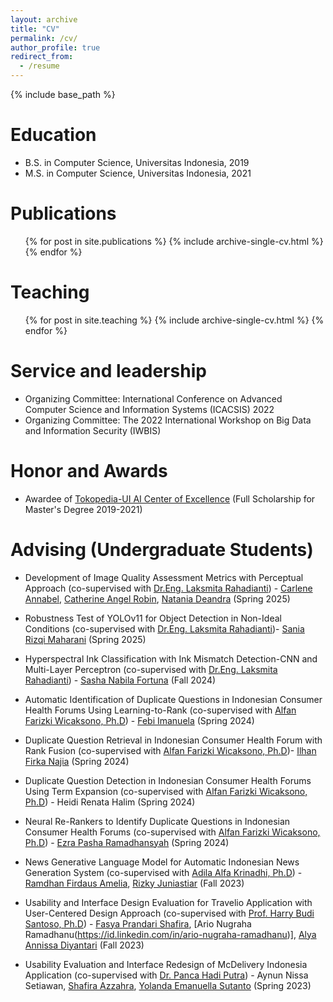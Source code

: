 ```yaml
---
layout: archive
title: "CV"
permalink: /cv/
author_profile: true
redirect_from:
  - /resume
---
```


{% include base_path %}

Education
======
* B.S. in Computer Science, Universitas Indonesia, 2019
* M.S. in Computer Science, Universitas Indonesia, 2021

<!-- Work experience
======
* Summer 2015: Research Assistant
  * Github University
  * Duties included: Tagging issues
  * Supervisor: Professor Git

* Fall 2015: Research Assistant
  * Github University
  * Duties included: Merging pull requests
  * Supervisor: Professor Hub -->
  
<!-- Skills
======
* Skill 1
* Skill 2
  * Sub-skill 2.1
  * Sub-skill 2.2
  * Sub-skill 2.3
* Skill 3 -->

Publications
======
  <ul>{% for post in site.publications %}
    {% include archive-single-cv.html %}
  {% endfor %}</ul>
  
<!-- Talks
======
  <ul>{% for post in site.talks %}
    {% include archive-single-talk-cv.html %}
  {% endfor %}</ul>
   -->

Teaching
======
  <ul>{% for post in site.teaching %}
    {% include archive-single-cv.html %}
  {% endfor %}</ul>

Service and leadership
======
* Organizing Committee: International Conference on Advanced Computer Science and Information Systems (ICACSIS) 2022
* Organizing Committee: The 2022 International Workshop on Big Data and Information Security (IWBIS)

Honor and Awards
======
* Awardee of [Tokopedia-UI AI Center of Excellence](https://tokopedia-ai.cs.ui.ac.id/) (Full Scholarship for Master's Degree 2019-2021)

Advising (Undergraduate Students)
======

* Development of Image Quality Assessment Metrics with Perceptual Approach (co-supervised with [Dr.Eng. Laksmita Rahadianti](https://scholar.google.co.id/citations?user=zXG3mDwAAAAJ&hl=id)) - [Carlene Annabel](https://www.linkedin.com/in/carlene-annabel-48b9241b7), [Catherine Angel Robin](https://id.linkedin.com/in/catherine-angel-robin-937197218), [Natania Deandra](https://id.linkedin.com/in/nataniadeandra) (Spring 2025)

* Robustness Test of YOLOv11 for Object Detection in Non-Ideal Conditions (co-supervised with [Dr.Eng. Laksmita Rahadianti](https://scholar.google.co.id/citations?user=zXG3mDwAAAAJ&hl=id))- [Sania Rizqi Maharani](https://id.linkedin.com/in/saniamhrn) (Spring 2025)

* Hyperspectral Ink Classification with Ink Mismatch Detection-CNN and Multi-Layer Perceptron (co-supervised with [Dr.Eng. Laksmita Rahadianti](https://scholar.google.co.id/citations?user=zXG3mDwAAAAJ&hl=id)) - [Sasha Nabila Fortuna](https://id.linkedin.com/in/sasha-nabila-fortuna) (Fall 2024)

* Automatic Identification of Duplicate Questions in Indonesian Consumer Health Forums Using Learning-to-Rank (co-supervised with [Alfan Farizki Wicaksono, Ph.D](https://scholar.google.com/citations?user=MaaLUm0AAAAJ&hl=id)) - [Febi Imanuela](https://id.linkedin.com/in/febi-imanuela) (Spring 2024)

* Duplicate Question Retrieval in Indonesian Consumer Health Forum with Rank Fusion (co-supervised with [Alfan Farizki Wicaksono, Ph.D](https://scholar.google.com/citations?user=MaaLUm0AAAAJ&hl=id))- [Ilhan Firka Najia](https://id.linkedin.com/in/ilhanfirka) (Spring 2024)

* Duplicate Question Detection in Indonesian Consumer Health Forums Using Term Expansion (co-supervised with [Alfan Farizki Wicaksono, Ph.D](https://scholar.google.com/citations?user=MaaLUm0AAAAJ&hl=id)) - Heidi Renata Halim (Spring 2024)

* Neural Re-Rankers to Identify Duplicate Questions in Indonesian Consumer Health Forums (co-supervised with [Alfan Farizki Wicaksono, Ph.D](https://scholar.google.com/citations?user=MaaLUm0AAAAJ&hl=id)) - [Ezra Pasha Ramadhansyah](https://id.linkedin.com/in/ezra-pasha-b3734a1b9) (Spring 2024)

* News Generative Language Model for Automatic Indonesian News Generation System (co-supervised with [Adila Alfa Krinadhi, Ph.D](https://scholar.google.com/citations?user=m7PqgfkAAAAJ&hl=en)) - [Ramdhan Firdaus Amelia](https://id.linkedin.com/in/ramdhan-firdaus-amelia), [Rizky Juniastiar](https://id.linkedin.com/in/rizkyjuniastiar) (Fall 2023)

* Usability and Interface Design Evaluation for Travelio Application with User-Centered Design Approach (co-supervised with [Prof. Harry Budi Santoso, Ph.D](https://scholar.google.com/citations?user=9AHf-3YAAAAJ&hl=en)) - [Fasya Prandari Shafira](https://id.linkedin.com/in/fasya-prandari), [Ario Nugraha Ramadhanu(https://id.linkedin.com/in/ario-nugraha-ramadhanu)], [Alya Annissa Diyantari](https://id.linkedin.com/in/alyaannissa) (Fall 2023)

* Usability Evaluation and Interface Redesign of McDelivery Indonesia Application (co-supervised with [Dr. Panca Hadi Putra](https://scholar.google.com/citations?user=y5GJho0AAAAJ&hl=en)) - Aynun Nissa Setiawan, [Shafira Azzahra](https://id.linkedin.com/in/shafira-azzahra-), [Yolanda Emanuella Sutanto](https://id.linkedin.com/in/yolandaesutanto) (Spring 2023)
